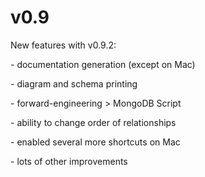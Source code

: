 # v0.9

New features with v0.9.2:

\- documentation generation (except on Mac)

\- diagram and schema printing

\- forward-engineering \> MongoDB Script

\- ability to change order of relationships

\- enabled several more shortcuts on Mac

\- lots of other improvements

